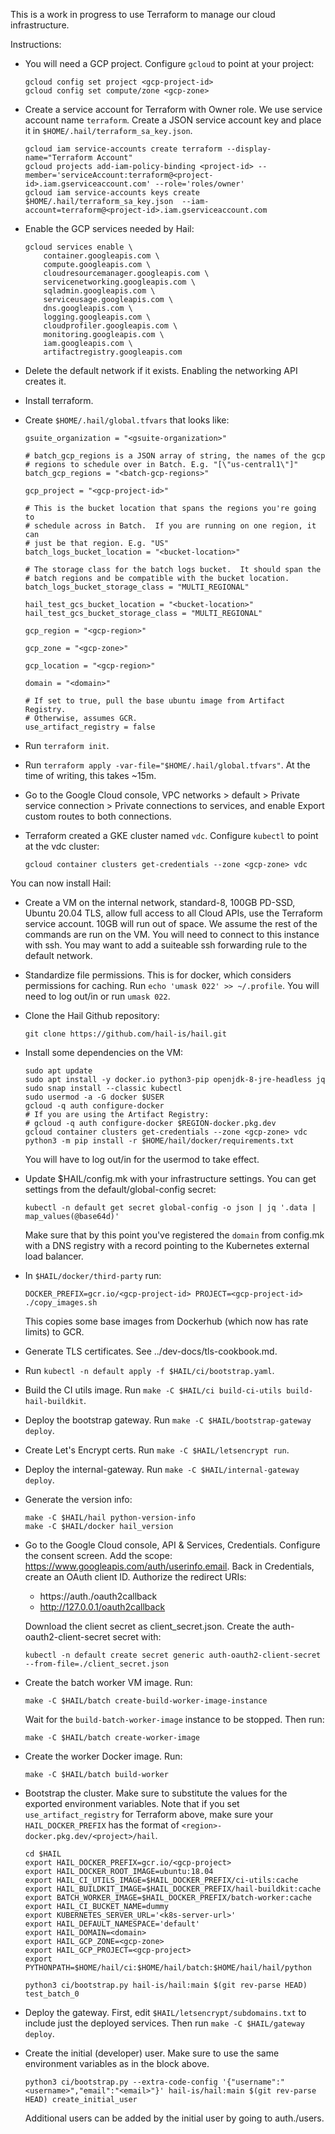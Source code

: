 This is a work in progress to use Terraform to manage our cloud
infrastructure.

Instructions:

- You will need a GCP project.  Configure `gcloud` to point at your project:

   ```
   gcloud config set project <gcp-project-id>
   gcloud config set compute/zone <gcp-zone>
   ```

- Create a service account for Terraform with Owner role.  We use
  service account name `terraform`.  Create a JSON service account key
  and place it in `$HOME/.hail/terraform_sa_key.json`.

  ```
  gcloud iam service-accounts create terraform --display-name="Terraform Account"
  gcloud projects add-iam-policy-binding <project-id> --member='serviceAccount:terraform@<project-id>.iam.gserviceaccount.com' --role='roles/owner'
  gcloud iam service-accounts keys create $HOME/.hail/terraform_sa_key.json  --iam-account=terraform@<project-id>.iam.gserviceaccount.com
  ```

- Enable the GCP services needed by Hail:

   ```
   gcloud services enable \
       container.googleapis.com \
       compute.googleapis.com \
       cloudresourcemanager.googleapis.com \
       servicenetworking.googleapis.com \
       sqladmin.googleapis.com \
       serviceusage.googleapis.com \
       dns.googleapis.com \
       logging.googleapis.com \
       cloudprofiler.googleapis.com \
       monitoring.googleapis.com \
       iam.googleapis.com \
       artifactregistry.googleapis.com
   ```

- Delete the default network if it exists. Enabling the networking
  API creates it.

- Install terraform.

- Create `$HOME/.hail/global.tfvars` that looks like:

   ```
   gsuite_organization = "<gsuite-organization>"

   # batch_gcp_regions is a JSON array of string, the names of the gcp
   # regions to schedule over in Batch. E.g. "[\"us-central1\"]"
   batch_gcp_regions = "<batch-gcp-regions>"

   gcp_project = "<gcp-project-id>"

   # This is the bucket location that spans the regions you're going to
   # schedule across in Batch.  If you are running on one region, it can
   # just be that region. E.g. "US"
   batch_logs_bucket_location = "<bucket-location>"

   # The storage class for the batch logs bucket.  It should span the
   # batch regions and be compatible with the bucket location.
   batch_logs_bucket_storage_class = "MULTI_REGIONAL"

   hail_test_gcs_bucket_location = "<bucket-location>"
   hail_test_gcs_bucket_storage_class = "MULTI_REGIONAL"

   gcp_region = "<gcp-region>"

   gcp_zone = "<gcp-zone>"

   gcp_location = "<gcp-region>"

   domain = "<domain>"

   # If set to true, pull the base ubuntu image from Artifact Registry.
   # Otherwise, assumes GCR.
   use_artifact_registry = false
   ```

- Run `terraform init`.

- Run `terraform apply -var-file="$HOME/.hail/global.tfvars"`.  At the
  time of writing, this takes ~15m.

- Go to the Google Cloud console, VPC networks > default > Private
  service connection > Private connections to services, and enable
  Export custom routes to both connections.

 - Terraform created a GKE cluster named `vdc`.  Configure `kubectl`
   to point at the vdc cluster:

   ```
   gcloud container clusters get-credentials --zone <gcp-zone> vdc
   ```

You can now install Hail:

- Create a VM on the internal network, standard-8, 100GB PD-SSD,
  Ubuntu 20.04 TLS, allow full access to all Cloud APIs, use the
  Terraform service account.  10GB will run out of space.  We assume
  the rest of the commands are run on the VM.  You will need to
  connect to this instance with ssh.  You may want to add a suiteable
  ssh forwarding rule to the default network.

- Standardize file permissions.  This is for docker, which considers
  permissions for caching.  Run `echo 'umask 022' >> ~/.profile`.  You
  will need to log out/in or run `umask 022`.

- Clone the Hail Github repository:

  ```
  git clone https://github.com/hail-is/hail.git
  ```

- Install some dependencies on the VM:

  ```
  sudo apt update
  sudo apt install -y docker.io python3-pip openjdk-8-jre-headless jq
  sudo snap install --classic kubectl
  sudo usermod -a -G docker $USER
  gcloud -q auth configure-docker
  # If you are using the Artifact Registry:
  # gcloud -q auth configure-docker $REGION-docker.pkg.dev
  gcloud container clusters get-credentials --zone <gcp-zone> vdc
  python3 -m pip install -r $HOME/hail/docker/requirements.txt
  ```

  You will have to log out/in for the usermod to take effect.

- Update $HAIL/config.mk with your infrastructure settings.  You can
  get settings from the default/global-config secret:

  ```
  kubectl -n default get secret global-config -o json | jq '.data | map_values(@base64d)'
  ```

  Make sure that by this point you've registered the `domain` from config.mk with
  a DNS registry with a record pointing to the Kubernetes external load balancer.

- In `$HAIL/docker/third-party` run:

  ```
  DOCKER_PREFIX=gcr.io/<gcp-project-id> PROJECT=<gcp-project-id> ./copy_images.sh
  ```

  This copies some base images from Dockerhub (which now has rate
  limits) to GCR.

- Generate TLS certificates.  See ../dev-docs/tls-cookbook.md.

- Run `kubectl -n default apply -f $HAIL/ci/bootstrap.yaml`.

- Build the CI utils image.  Run `make -C $HAIL/ci build-ci-utils build-hail-buildkit`.

- Deploy the bootstrap gateway.  Run `make -C $HAIL/bootstrap-gateway deploy`.

- Create Let's Encrypt certs. Run `make -C $HAIL/letsencrypt run`.

- Deploy the internal-gateway.  Run `make -C $HAIL/internal-gateway deploy`.

- Generate the version info:

  ```
  make -C $HAIL/hail python-version-info
  make -C $HAIL/docker hail_version
  ```

- Go to the Google Cloud console, API & Services, Credentials.
  Configure the consent screen.  Add the scope:
  https://www.googleapis.com/auth/userinfo.email.  Back in Credentials, create an OAuth
  client ID.  Authorize the redirect URIs:

   - https://auth.<domain>/oauth2callback
   - http://127.0.0.1/oauth2callback

  Download the client secret as client_secret.json.  Create the
  auth-oauth2-client-secret secret with:

  ```
  kubectl -n default create secret generic auth-oauth2-client-secret --from-file=./client_secret.json
  ```

- Create the batch worker VM image. Run:

  ```
  make -C $HAIL/batch create-build-worker-image-instance
  ```

  Wait for the `build-batch-worker-image` instance to be stopped. Then run:

  ```
  make -C $HAIL/batch create-worker-image
  ```

- Create the worker Docker image. Run:

  ```
  make -C $HAIL/batch build-worker
  ```

- Bootstrap the cluster. Make sure to substitute the values for the exported
  environment variables. Note that if you set `use_artifact_registry` for Terraform
  above, make sure your `HAIL_DOCKER_PREFIX` has the format of
  `<region>-docker.pkg.dev/<project>/hail`.

  ```
  cd $HAIL
  export HAIL_DOCKER_PREFIX=gcr.io/<gcp-project>
  export HAIL_DOCKER_ROOT_IMAGE=ubuntu:18.04
  export HAIL_CI_UTILS_IMAGE=$HAIL_DOCKER_PREFIX/ci-utils:cache
  export HAIL_BUILDKIT_IMAGE=$HAIL_DOCKER_PREFIX/hail-buildkit:cache
  export BATCH_WORKER_IMAGE=$HAIL_DOCKER_PREFIX/batch-worker:cache
  export HAIL_CI_BUCKET_NAME=dummy
  export KUBERNETES_SERVER_URL='<k8s-server-url>'
  export HAIL_DEFAULT_NAMESPACE='default'
  export HAIL_DOMAIN=<domain>
  export HAIL_GCP_ZONE=<gcp-zone>
  export HAIL_GCP_PROJECT=<gcp-project>
  export PYTHONPATH=$HOME/hail/ci:$HOME/hail/batch:$HOME/hail/hail/python

  python3 ci/bootstrap.py hail-is/hail:main $(git rev-parse HEAD) test_batch_0
  ```

- Deploy the gateway. First, edit `$HAIL/letsencrypt/subdomains.txt` to include
  just the deployed services. Then run `make -C $HAIL/gateway deploy`.

- Create the initial (developer) user. Make sure to use the same environment
  variables as in the block above.

  ```
  python3 ci/bootstrap.py --extra-code-config '{"username":"<username>","email":"<email>"}' hail-is/hail:main $(git rev-parse HEAD) create_initial_user
  ```

  Additional users can be added by the initial user by going to auth.<domain>/users.
